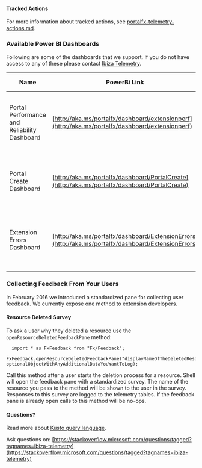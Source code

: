 

<a name="tracked-actions"></a>
#### Tracked Actions

For more information about tracked actions, see [portalfx-telemetry-actions.md](portalfx-telemetry-actions.md).


<a name="available-power-bi-dashboards"></a>
### Available Power BI Dashboards

Following are some of the dashboards that we support. If you do not have access to any of these please contact <a href="mailto:ibiza-telemetry@microsoft.com?subject=Do not have dashboard access">Ibiza Telemetry</a>.

|Name                            | PowerBi Link                                                                                                                                     | Metrics Description                                                                    |
|--------------------------------|--------------------------------------------------------------------------------------------------------------------------------------------------|----------------------------------------------------------------------------------------|
|Portal Performance and Reliability Dashboard    | [http://aka.ms/portalfx/dashboard/extensionperf](http://aka.ms/portalfx/dashboard/extensionperf)                                         | [Perf Docs](portalfx-performance-overview.md) and Reliability Docs that are located at [top-extensions-reliability.md](top-extensions-reliability.md)           |
|Portal Create Dashboard         | [http://aka.ms/portalfx/dashboard/PortalCreate](http://aka.ms/portalfx/dashboard/PortalCreate)                                                   | Create Docs that are located at [top-extensions-telemetry-create.md](top-extensions-telemetry-create.md)                      |
|Extension Errors Dashboard      | [http://aka.ms/portalfx/dashboard/ExtensionErrors](http://aka.ms/portalfx/dashboard/ExtensionErrors)                                             | Extension Errors Docs that are located at [top-extensions-telemetry-create.md](top-extensions-telemetry-create.md)   |


<a name="collecting-feedback-from-your-users"></a>
### Collecting Feedback From Your Users

In February 2016 we introduced a standardized pane for collecting user feedback. We currently expose one method to extension developers.

<a name="collecting-feedback-from-your-users-resource-deleted-survey"></a>
#### Resource Deleted Survey

To ask a user why they deleted a resource use the `openResourceDeletedFeedbackPane` method:

```
  import * as FxFeedback from "Fx/Feedback";
  FxFeedback.openResourceDeletedFeedbackPane("displayNameOfTheDeletedResource", optionalObjectWithAnyAdditionalDataYouWantToLog);
```

Call this method after a user starts the deletion process for a resource. Shell will open the feedback pane with a standardized survey. The name of the resource you pass to the method will be shown to the user in the survey. Responses to this survey are logged to the telemetry tables. If the feedback pane is already open calls to this method will be no-ops.

<a name="collecting-feedback-from-your-users-questions"></a>
#### Questions?

Read more about [Kusto query language](https://kusto.azurewebsites.net/docs/queryLanguage/query_language.html).

Ask questions on: [https://stackoverflow.microsoft.com/questions/tagged?tagnames=ibiza-telemetry](https://stackoverflow.microsoft.com/questions/tagged?tagnames=ibiza-telemetry)

